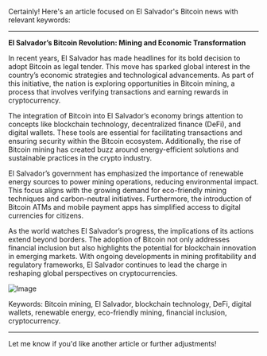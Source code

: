 Certainly! Here's an article focused on El Salvador's Bitcoin news with relevant keywords:

---

**El Salvador’s Bitcoin Revolution: Mining and Economic Transformation**

In recent years, El Salvador has made headlines for its bold decision to adopt Bitcoin as legal tender. This move has sparked global interest in the country’s economic strategies and technological advancements. As part of this initiative, the nation is exploring opportunities in Bitcoin mining, a process that involves verifying transactions and earning rewards in cryptocurrency.

The integration of Bitcoin into El Salvador’s economy brings attention to concepts like blockchain technology, decentralized finance (DeFi), and digital wallets. These tools are essential for facilitating transactions and ensuring security within the Bitcoin ecosystem. Additionally, the rise of Bitcoin mining has created buzz around energy-efficient solutions and sustainable practices in the crypto industry.

El Salvador’s government has emphasized the importance of renewable energy sources to power mining operations, reducing environmental impact. This focus aligns with the growing demand for eco-friendly mining techniques and carbon-neutral initiatives. Furthermore, the introduction of Bitcoin ATMs and mobile payment apps has simplified access to digital currencies for citizens.

As the world watches El Salvador’s progress, the implications of its actions extend beyond borders. The adoption of Bitcoin not only addresses financial inclusion but also highlights the potential for blockchain innovation in emerging markets. With ongoing developments in mining profitability and regulatory frameworks, El Salvador continues to lead the charge in reshaping global perspectives on cryptocurrencies.

![Image](https://github.com/user-attachments/assets/590b50a7-4459-4e76-8a31-559aed223621)

Keywords: Bitcoin mining, El Salvador, blockchain technology, DeFi, digital wallets, renewable energy, eco-friendly mining, financial inclusion, cryptocurrency.

--- 

Let me know if you'd like another article or further adjustments!